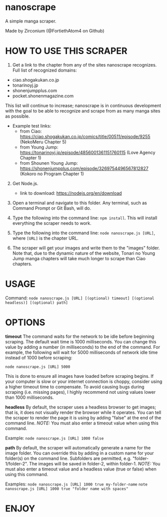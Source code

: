 # nanoscrape

A simple manga scraper.

Made by Zirconium (@FortiethAtom4 on Github)

# HOW TO USE THIS SCRAPER

1. Get a link to the chapter from any of the sites nanoscrape recognizes.
Full list of recognized domains:
- ciao.shogakukan.co.jp
- tonarinoyj.jp
- shonenjumpplus.com
- pocket.shonenmagazine.com

This list will continue to increase; nanoscrape is in continuous development with the goal to be
able to recognize and scrape from as many manga sites as possible.

- Example test links:
    - from Ciao: https://ciao.shogakukan.co.jp/comics/title/00511/episode/9255 (NekoMeru Chapter 5)
    - from Young Jump: https://tonarinoyj.jp/episode/4856001361151760115 (Love Agency Chapter 1)
    - from Shounen Young Jump: https://shonenjumpplus.com/episode/3269754496567812827 (Kokoro no Program Chapter 1)

2. Get Node.js.
    - link to download: https://nodejs.org/en/download

3. Open a terminal and navigate to this folder. Any terminal, such as Command Prompt or Git Bash, will do.

4. Type the following into the command line: `npm install`. This will install everything the scraper needs to work.

5. Type the following into the command line: `node nanoscrape.js [URL]`, where `[URL]` is the chapter URL.

6. The scraper will get your images and write them to the "images" folder. Note that, due to the dynamic nature of 
the website, Tonari no Young Jump manga chapters will take much longer to scrape than Ciao chapters.

# USAGE

Command: `node nanoscrape.js [URL] [(optional) timeout] [(optional headless)] [(optional) path]`

# OPTIONS

**timeout**
The command waits for the network to be idle before beginning scraping. The default wait time is 1000 milliseconds.
You can change this value by adding a number (in milliseconds) to the end of the command. For example, the following will
wait for 5000 milliseconds of network idle time instead of 1000 before scraping:

`node nanoscrape.js [URL] 5000`

This is done to ensure all images have loaded before scraping begins. If your computer is slow or your internet
connection is choppy, consider using a higher timeout time to compensate. To avoid causing bugs during scraping (i.e. missing pages),
I highly recommend not using values lower than 1000 milliseconds.

**headless**
By default, the scraper uses a headless browser to get images; that is, it does not visually render the browser while it operates.
You can tell the scraper to render the page it is using by adding "false" at the end of the command line.
*NOTE:* You must also enter a timeout value when using this command.

Example:
`node nanoscrape.js [URL] 1000 false`

**path**
By default, the scraper will automatically generate a name for the image folder. You can override this by adding in a custom name for your folder(s)
on the command line. Subfolders are permitted, e.g. "folder-1/folder-2". The images will be saved in folder-2, within folder-1. 
*NOTE:* You must also enter a timeout value and a headless value (true or false) when using this command.

Examples:
`node nanoscrape.js [URL] 1000 true my-folder-name`
`note nanoscrape.js [URL] 1000 true "folder name with spaces"`



# ENJOY
